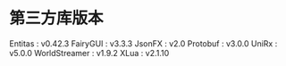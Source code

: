 # 第三方库版本

Entitas : v0.42.3
FairyGUI : v3.3.3
JsonFX : v2.0
Protobuf : v3.0.0
UniRx : v5.0.0
WorldStreamer : v1.9.2
XLua : v2.1.10